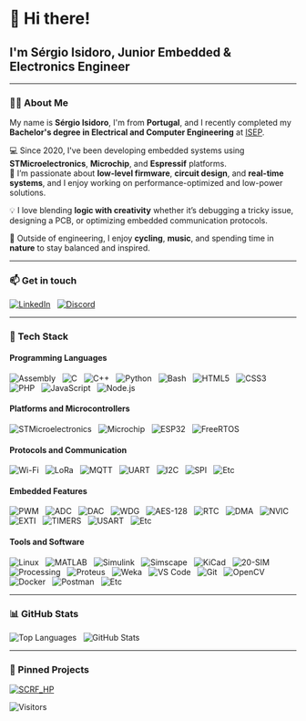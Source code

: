 # 👋 Hi there! 

## I'm Sérgio Isidoro, Junior Embedded & Electronics Engineer

---

### 🧑‍💻 About Me

My name is **Sérgio Isidoro**, I'm from **Portugal**, and I recently completed my **Bachelor's degree in Electrical and Computer Engineering** at [ISEP](https://www.isep.ipp.pt/Course/Course/23).

💻 Since 2020, I've been developing embedded systems using **STMicroelectronics**, **Microchip**, and **Espressif** platforms.  
🔧 I’m passionate about **low-level firmware**, **circuit design**, and **real-time systems**, and I enjoy working on performance-optimized and low-power solutions.

💡 I love blending **logic with creativity** whether it’s debugging a tricky issue, designing a PCB, or optimizing embedded communication protocols.

🌱 Outside of engineering, I enjoy **cycling**, **music**, and spending time in **nature** to stay balanced and inspired.

---

### 📫 Get in touch

[![LinkedIn](https://img.shields.io/badge/LinkedIn-blue?logo=linkedin)](https://www.linkedin.com/in/sergio-isidoro/)
&nbsp;
[![Discord](https://img.shields.io/badge/Discord-7289DA?logo=discord&logoColor=white)](https://discord.gg/2m7MY99G4a)

---

### 🧰 Tech Stack

#### Programming Languages
![Assembly](https://img.shields.io/badge/Assembly-555555?style=flat)
&nbsp;
![C](https://img.shields.io/badge/C-informational?style=flat&logo=c&logoColor=white)
&nbsp;
![C++](https://img.shields.io/badge/C++-00599C?style=flat&logo=c%2B%2B&logoColor=white)
&nbsp;
![Python](https://img.shields.io/badge/Python-3670A0?style=flat&logo=python&logoColor=white)
&nbsp;
![Bash](https://img.shields.io/badge/Bash-4EAA25?style=flat&logo=gnu-bash&logoColor=white)
&nbsp;
![HTML5](https://img.shields.io/badge/HTML5-E34F26?style=flat&logo=html5&logoColor=white)
&nbsp;
![CSS3](https://img.shields.io/badge/CSS3-1572B6?style=flat&logo=css3&logoColor=white)
&nbsp;
![PHP](https://img.shields.io/badge/PHP-777BB4?style=flat&logo=php&logoColor=white)
&nbsp;
![JavaScript](https://img.shields.io/badge/JavaScript-F7DF1E?style=flat&logo=javascript&logoColor=black)
&nbsp;
![Node.js](https://img.shields.io/badge/Node.js-339933?style=flat&logo=node.js&logoColor=white)



#### Platforms and Microcontrollers
![STMicroelectronics](https://img.shields.io/badge/STMicroelectronics-blue?style=flat&logo=stmicroelectronics&logoColor=white)
&nbsp;
![Microchip](https://img.shields.io/badge/Microchip-red?style=flat&logo=microchip&logoColor=white)
&nbsp;
![ESP32](https://img.shields.io/badge/Espressif-black?style=flat&logo=espressif&logoColor=white)
&nbsp;
![FreeRTOS](https://img.shields.io/badge/FreeRTOS-blue?style=flat&logo=freertos&logoColor=white)

#### Protocols and Communication
![Wi-Fi](https://img.shields.io/badge/Wi--Fi-000000?style=flat&logo=wi-fi&logoColor=white)
&nbsp;
![LoRa](https://img.shields.io/badge/LoRa-00A9A5?style=flat)
&nbsp;
![MQTT](https://img.shields.io/badge/MQTT-660066?style=flat)
&nbsp;
![UART](https://img.shields.io/badge/UART-007ACC?style=flat)
&nbsp;
![I2C](https://img.shields.io/badge/I2C-003B57?style=flat)
&nbsp;
![SPI](https://img.shields.io/badge/SPI-00686D?style=flat)
&nbsp;
![Etc](https://img.shields.io/badge/etc...-777777?style=flat)

#### Embedded Features
![PWM](https://img.shields.io/badge/PWM-FF8C00?style=flat)
&nbsp;
![ADC](https://img.shields.io/badge/ADC-4682B4?style=flat)
&nbsp;
![DAC](https://img.shields.io/badge/DAC-9370DB?style=flat)
&nbsp;
![WDG](https://img.shields.io/badge/Watchdog-DC143C?style=flat)
&nbsp;
![AES-128](https://img.shields.io/badge/AES--128-228B22?style=flat)
&nbsp;
![RTC](https://img.shields.io/badge/RTC-006400?style=flat)
&nbsp;
![DMA](https://img.shields.io/badge/DMA-9932CC?style=flat)
&nbsp;
![NVIC](https://img.shields.io/badge/NVIC-708090?style=flat)
&nbsp;
![EXTI](https://img.shields.io/badge/EXTI-FF4500?style=flat)
&nbsp;
![TIMERS](https://img.shields.io/badge/Timers-4682B4?style=flat)
&nbsp;
![USART](https://img.shields.io/badge/USART-1E90FF?style=flat)
&nbsp;
![Etc](https://img.shields.io/badge/etc...-777777?style=flat)

#### Tools and Software
![Linux](https://img.shields.io/badge/Linux-FCC624?style=flat&logo=linux&logoColor=black)
&nbsp;
![MATLAB](https://img.shields.io/badge/MATLAB-0076A8?style=flat)
&nbsp;
![Simulink](https://img.shields.io/badge/Simulink-FF7300?style=flat)
&nbsp;
![Simscape](https://img.shields.io/badge/Simscape-8A2BE2?style=flat)
&nbsp;
![KiCad](https://img.shields.io/badge/KiCad-223344?style=flat&logo=kicad&logoColor=white)
&nbsp;
![20-SIM](https://img.shields.io/badge/20--SIM-FF6C37?style=flat&logo=simulink&logoColor=white)
&nbsp;
![Processing](https://img.shields.io/badge/Processing-0096D8?style=flat&logo=processingfoundation&logoColor=white)
&nbsp;
![Proteus](https://img.shields.io/badge/Proteus-1A1A1A?style=flat&logo=&logoColor=white)
&nbsp;
![Weka](https://img.shields.io/badge/Weka-007396?style=flat&logo=weka&logoColor=white)
&nbsp;
![VS Code](https://img.shields.io/badge/VS_Code-007ACC?style=flat&logo=visualstudiocode&logoColor=white)
&nbsp;
![Git](https://img.shields.io/badge/Git-F05032?style=flat&logo=git&logoColor=white)
&nbsp;
![OpenCV](https://img.shields.io/badge/OpenCV-5C3EE8?style=flat&logo=opencv&logoColor=white)
&nbsp;
![Docker](https://img.shields.io/badge/Docker-2496ED?style=flat&logo=docker&logoColor=white)
&nbsp;
![Postman](https://img.shields.io/badge/Postman-FF6C37?style=flat&logo=postman&logoColor=white)
&nbsp;
![Etc](https://img.shields.io/badge/etc...-777777?style=flat)

---

### 📊 GitHub Stats

![Top Languages](https://github-readme-stats.vercel.app/api/top-langs/?username=manoper93&layout=donut&theme=github_dark&langs_count=20)
&nbsp;
![GitHub Stats](https://github-readme-stats.vercel.app/api?username=manoper93&show_icons=true&theme=github_dark&count_private=true&hide=issues,contribs)

---

### 📌 Pinned Projects

[![SCRF_HP](https://github-readme-stats.vercel.app/api/pin/?username=manoper93&repo=SCRF_HP&theme=github_dark)](https://github.com/manoper93/SCRF_HP)


![Visitors](https://visitor-badge.laobi.icu/badge?page_id=manoper93.SCRF_HP)
